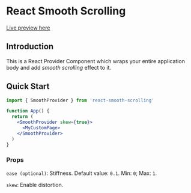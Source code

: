 # React Smooth Scrolling

[Live preview here](https://react-smooth-scrolling.netlify.app/)

## Introduction

This is a React Provider Component which wraps your entire application body and add _smooth scrolling_ effect to it.

## Quick Start

```jsx
import { SmoothProvider } from 'react-smooth-scrolling'

function App() {
  return (
    <SmoothProvider skew={true}>
      <MyCustomPage>
    </SmoothProvider>
  )
}
```

### Props

`ease (optional)`: Stiffness. Default value: `0.1`. Min: `0`; Max: `1`.

`skew`: Enable distortion.
